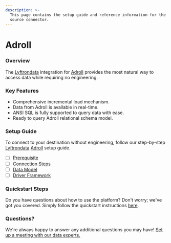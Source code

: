 ```yaml
---
description: >-
  This page contains the setup guide and reference information for the Adroll
  source connector.
---
```


# Adroll

### Overview

The [Lyftrondata](https://www.lyftrondata.com/) integration for [Adroll](None/) provides the most natural way to access data while requiring no engineering.

### Key Features

* Comprehensive incremental load mechanism.
* Data from Adroll is available in real-time.
* ANSI SQL is fully supported to query data with ease.
* Ready to query Adroll relational schema model.

### Setup Guide

To connect to your destination without engineering, follow our step-by-step [Lyftrondata](https://www.lyftrondata.com/) [Adroll](None/) setup guide.

* [ ] [Prerequisite](prerequisite.md)
* [ ] [Connection Steps](connection-steps.md)
* [ ] [Data Model](data-model/erd.md)
* [ ] [Driver Framework](driver-framework/)

### Quickstart Steps

Do you have questions about how to use the platform? Don't worry; we've got you covered. Simply follow the quickstart instructions [here](../../).

### Questions? <a href="#questions" id="questions"></a>

We're always happy to answer any additional questions you may have! [Set up a meeting with our data experts.](https://www.lyftrondata.com/book-a-meeting/)

